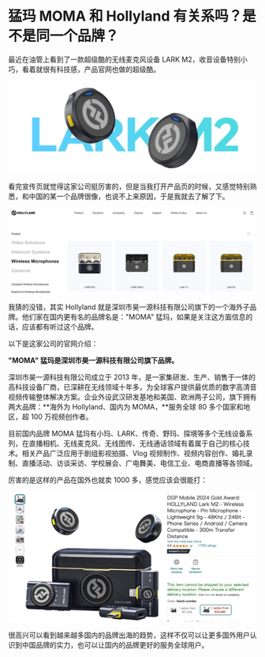# 猛玛 MOMA 和 Hollyland 有关系吗？是不是同一个品牌？

最近在油管上看到了一款超级酷的无线麦克风设备 LARK M2，收音设备特别小巧，看着就很有科技感，产品官网也做的超级酷。

![Ethan_2024-10-28_10-40-46](./assets/241028-猛玛MOMA和Hollyland有关系吗？是不是同一个品牌？/Ethan_2024-10-28_10-40-46.jpg)

看完宣传页就觉得这家公司挺厉害的，但是当我打开产品页的时候，又感觉特别熟悉，和中国的某一个品牌很像，也说不上来原因，于是我就去了解了下。

![Ethan_2024-10-28_10-45-35](./assets/241028-猛玛MOMA和Hollyland有关系吗？是不是同一个品牌？/Ethan_2024-10-28_10-45-35.jpg)

我猜的没错，其实 Hollyland 就是深圳市昊一源科技有限公司旗下的一个海外子品牌。他们家在国内更有名的品牌名是："MOMA" 猛玛，如果是关注这方面信息的话，应该都有听过这个品牌。

以下是这家公司的官网介绍：

**"MOMA" 猛玛是深圳市昊一源科技有限公司旗下品牌。**

深圳市昊一源科技有限公司成立于 2013 年，是一家集研发、生产、销售于一体的高科技设备厂商，已深耕在无线领域十年多，为全球客户提供最优质的数字高清音视频传输整体解决方案。企业外设武汉研发基地和美国、欧洲两子公司，旗下拥有两大品牌：**海外为 Hollyland、国内为 MOMA，**服务全球 80 多个国家和地区，超 100 万视频创作者。

目前国内品牌 MOMA 猛玛有小玛、LARK、传奇、野玛、探境等多个无线设备系列，在直播相机、无线麦克风、无线图传、无线通话领域有着属于自己的核心技术。相关产品广泛应用于剧组影视拍摄、Vlog 视频制作、视频内容创作、婚礼录制、直播活动、访谈采访、学校展会、广电舞美、电信工业、电商直播等各领域。

厉害的是这样的产品在国外也就卖 1000 多，感觉应该会很能打：

![Ethan_2024-10-28_10-54-37](./assets/241028-猛玛MOMA和Hollyland有关系吗？是不是同一个品牌？/Ethan_2024-10-28_10-54-37.jpg)

很高兴可以看到越来越多国内的品牌出海的趋势，这样不仅可以让更多国外用户认识到中国品牌的实力，也可以让国内的品牌更好的服务全球用户。
